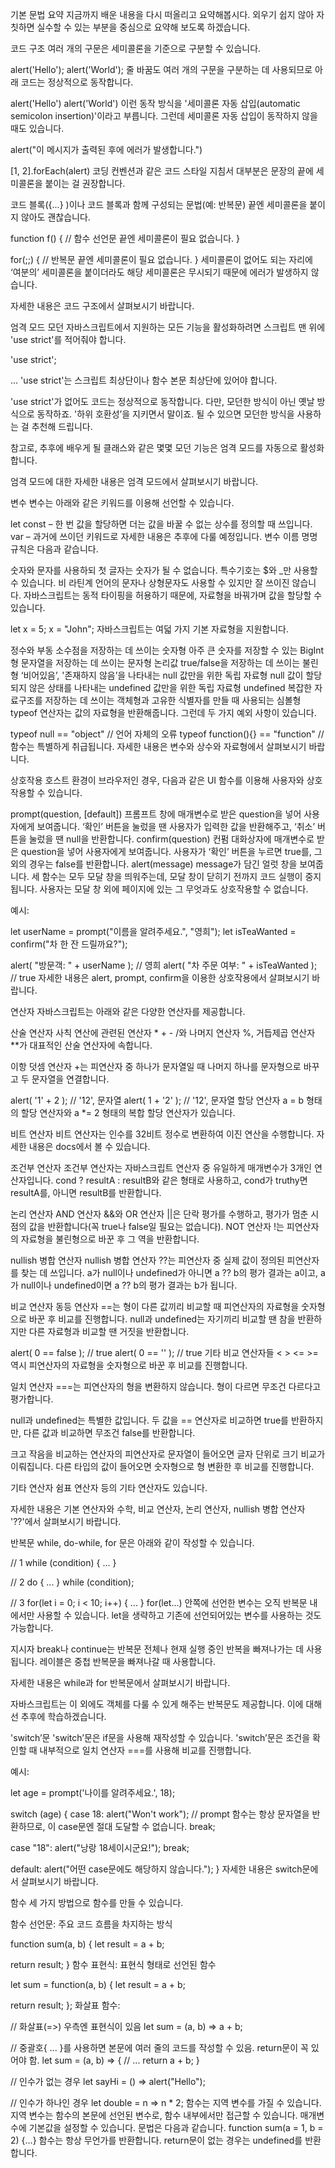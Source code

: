 기본 문법 요약
지금까지 배운 내용을 다시 떠올리고 요약해봅시다. 외우기 쉽지 않아 자칫하면 실수할 수 있는 부분을 중심으로 요약해 보도록 하겠습니다.

코드 구조
여러 개의 구문은 세미콜론을 기준으로 구분할 수 있습니다.

alert('Hello'); alert('World');
줄 바꿈도 여러 개의 구문을 구분하는 데 사용되므로 아래 코드는 정상적으로 동작합니다.

alert('Hello')
alert('World')
이런 동작 방식을 '세미콜론 자동 삽입(automatic semicolon insertion)'이라고 부릅니다. 그런데 세미콜론 자동 삽입이 동작하지 않을 때도 있습니다.

alert("이 메시지가 출력된 후에 에러가 발생합니다.")

[1, 2].forEach(alert)
코딩 컨벤션과 같은 코드 스타일 지침서 대부분은 문장의 끝에 세미콜론을 붙이는 걸 권장합니다.

코드 블록({...} )이나 코드 블록과 함께 구성되는 문법(예: 반복문) 끝엔 세미콜론을 붙이지 않아도 괜찮습니다.

function f() {
// 함수 선언문 끝엔 세미콜론이 필요 없습니다.
}

for(;;) {
// 반복문 끝엔 세미콜론이 필요 없습니다.
}
세미콜론이 없어도 되는 자리에 ‘여분의’ 세미콜론을 붙이더라도 해당 세미콜론은 무시되기 때문에 에러가 발생하지 않습니다.

자세한 내용은 코드 구조에서 살펴보시기 바랍니다.

엄격 모드
모던 자바스크립트에서 지원하는 모든 기능을 활성화하려면 스크립트 맨 위에 'use strict'를 적어줘야 합니다.

'use strict';

...
'use strict'는 스크립트 최상단이나 함수 본문 최상단에 있어야 합니다.

'use strict'가 없어도 코드는 정상적으로 동작합니다. 다만, 모던한 방식이 아닌 옛날 방식으로 동작하죠. '하위 호환성’을 지키면서 말이죠. 될 수 있으면 모던한 방식을 사용하는 걸 추천해 드립니다.

참고로, 추후에 배우게 될 클래스와 같은 몇몇 모던 기능은 엄격 모드를 자동으로 활성화합니다.

엄격 모드에 대한 자세한 내용은 엄격 모드에서 살펴보시기 바랍니다.

변수
변수는 아래와 같은 키워드를 이용해 선언할 수 있습니다.

let
const – 한 번 값을 할당하면 더는 값을 바꿀 수 없는 상수를 정의할 때 쓰입니다.
var – 과거에 쓰이던 키워드로 자세한 내용은 추후에 다룰 예정입니다.
변수 이름 명명 규칙은 다음과 같습니다.

숫자와 문자를 사용하되 첫 글자는 숫자가 될 수 없습니다.
특수기호는 $와 \_만 사용할 수 있습니다.
비 라틴계 언어의 문자나 상형문자도 사용할 수 있지만 잘 쓰이진 않습니다.
자바스크립트는 동적 타이핑을 허용하기 때문에, 자료형을 바꿔가며 값을 할당할 수 있습니다.

let x = 5;
x = "John";
자바스크립트는 여덟 가지 기본 자료형을 지원합니다.

정수와 부동 소수점을 저장하는 데 쓰이는 숫자형
아주 큰 숫자를 저장할 수 있는 BigInt형
문자열을 저장하는 데 쓰이는 문자형
논리값 true/false을 저장하는 데 쓰이는 불린형
‘비어있음’, '존재하지 않음’을 나타내는 null 값만을 위한 독립 자료형 null
값이 할당되지 않은 상태를 나타내는 undefined 값만을 위한 독립 자료형 undefined
복잡한 자료구조를 저장하는 데 쓰이는 객체형과 고유한 식별자를 만들 때 사용되는 심볼형
typeof 연산자는 값의 자료형을 반환해줍니다. 그런데 두 가지 예외 사항이 있습니다.

typeof null == "object" // 언어 자체의 오류
typeof function(){} == "function" // 함수는 특별하게 취급됩니다.
자세한 내용은 변수와 상수와 자료형에서 살펴보시기 바랍니다.

상호작용
호스트 환경이 브라우저인 경우, 다음과 같은 UI 함수를 이용해 사용자와 상호작용할 수 있습니다.

prompt(question, [default])
프롬프트 창에 매개변수로 받은 question을 넣어 사용자에게 보여줍니다. ‘확인’ 버튼을 눌렀을 땐 사용자가 입력한 값을 반환해주고, ‘취소’ 버튼을 눌렀을 땐 null을 반환합니다.
confirm(question)
컨펌 대화상자에 매개변수로 받은 question을 넣어 사용자에게 보여줍니다. 사용자가 ‘확인’ 버튼을 누르면 true를, 그 외의 경우는 false를 반환합니다.
alert(message)
message가 담긴 얼럿 창을 보여줍니다.
세 함수는 모두 모달 창을 띄워주는데, 모달 창이 닫히기 전까지 코드 실행이 중지됩니다. 사용자는 모달 창 외에 페이지에 있는 그 무엇과도 상호작용할 수 없습니다.

예시:

let userName = prompt("이름을 알려주세요.", "영희");
let isTeaWanted = confirm("차 한 잔 드릴까요?");

alert( "방문객: " + userName ); // 영희
alert( "차 주문 여부: " + isTeaWanted ); // true
자세한 내용은 alert, prompt, confirm을 이용한 상호작용에서 살펴보시기 바랍니다.

연산자
자바스크립트는 아래와 같은 다양한 연산자를 제공합니다.

산술 연산자
사칙 연산에 관련된 연산자 \* + - /와 나머지 연산자 %, 거듭제곱 연산자 \*\*가 대표적인 산술 연산자에 속합니다.

이항 덧셈 연산자 +는 피연산자 중 하나가 문자열일 때 나머지 하나를 문자형으로 바꾸고 두 문자열을 연결합니다.

alert( '1' + 2 ); // '12', 문자열
alert( 1 + '2' ); // '12', 문자열
할당 연산자
a = b 형태의 할당 연산자와 a \*= 2 형태의 복합 할당 연산자가 있습니다.

비트 연산자
비트 연산자는 인수를 32비트 정수로 변환하여 이진 연산을 수행합니다. 자세한 내용은 docs에서 볼 수 있습니다.

조건부 연산자
조건부 연산자는 자바스크립트 연산자 중 유일하게 매개변수가 3개인 연산자입니다. cond ? resultA : resultB와 같은 형태로 사용하고, cond가 truthy면 resultA를, 아니면 resultB를 반환합니다.

논리 연산자
AND 연산자 &&와 OR 연산자 ||은 단락 평가를 수행하고, 평가가 멈춘 시점의 값을 반환합니다(꼭 true나 false일 필요는 없습니다). NOT 연산자 !는 피연산자의 자료형을 불린형으로 바꾼 후 그 역을 반환합니다.

nullish 병합 연산자
nullish 병합 연산자 ??는 피연산자 중 실제 값이 정의된 피연산자를 찾는 데 쓰입니다. a가 null이나 undefined가 아니면 a ?? b의 평가 결과는 a이고, a가 null이나 undefined이면 a ?? b의 평가 결과는 b가 됩니다.

비교 연산자
동등 연산자 ==는 형이 다른 값끼리 비교할 때 피연산자의 자료형을 숫자형으로 바꾼 후 비교를 진행합니다. null과 undefined는 자기끼리 비교할 땐 참을 반환하지만 다른 자료형과 비교할 땐 거짓을 반환합니다.

alert( 0 == false ); // true
alert( 0 == '' ); // true
기타 비교 연산자들 < > <= >= 역시 피연산자의 자료형을 숫자형으로 바꾼 후 비교를 진행합니다.

일치 연산자 ===는 피연산자의 형을 변환하지 않습니다. 형이 다르면 무조건 다르다고 평가합니다.

null과 undefined는 특별한 값입니다. 두 값을 == 연산자로 비교하면 true를 반환하지만, 다른 값과 비교하면 무조건 false를 반환합니다.

크고 작음을 비교하는 연산자의 피연산자로 문자열이 들어오면 글자 단위로 크기 비교가 이뤄집니다. 다른 타입의 값이 들어오면 숫자형으로 형 변환한 후 비교를 진행합니다.

기타 연산자
쉼표 연산자 등의 기타 연산자도 있습니다.

자세한 내용은 기본 연산자와 수학, 비교 연산자, 논리 연산자, nullish 병합 연산자 '??'에서 살펴보시기 바랍니다.

반복문
while, do-while, for 문은 아래와 같이 작성할 수 있습니다.

// 1
while (condition) {
...
}

// 2
do {
...
} while (condition);

// 3
for(let i = 0; i < 10; i++) {
...
}
for(let...) 안쪽에 선언한 변수는 오직 반복문 내에서만 사용할 수 있습니다. let을 생략하고 기존에 선언되어있는 변수를 사용하는 것도 가능합니다.

지시자 break나 continue는 반복문 전체나 현재 실행 중인 반복을 빠져나가는 데 사용됩니다. 레이블은 중첩 반복문을 빠져나갈 때 사용합니다.

자세한 내용은 while과 for 반복문에서 살펴보시기 바랍니다.

자바스크립트는 이 외에도 객체를 다룰 수 있게 해주는 반복문도 제공합니다. 이에 대해선 추후에 학습하겠습니다.

'switch’문
'switch’문은 if문을 사용해 재작성할 수 있습니다. 'switch’문은 조건을 확인할 때 내부적으로 일치 연산자 ===를 사용해 비교를 진행합니다.

예시:

let age = prompt('나이를 알려주세요.', 18);

switch (age) {
case 18:
alert("Won't work"); // prompt 함수는 항상 문자열을 반환하므로, 이 case문엔 절대 도달할 수 없습니다.
break;

case "18":
alert("낭랑 18세이시군요!");
break;

default:
alert("어떤 case문에도 해당하지 않습니다.");
}
자세한 내용은 switch문에서 살펴보시기 바랍니다.

함수
세 가지 방법으로 함수를 만들 수 있습니다.

함수 선언문: 주요 코드 흐름을 차지하는 방식

function sum(a, b) {
let result = a + b;

return result;
}
함수 표현식: 표현식 형태로 선언된 함수

let sum = function(a, b) {
let result = a + b;

return result;
};
화살표 함수:

// 화살표(=>) 우측엔 표현식이 있음
let sum = (a, b) => a + b;

// 중괄호{ ... }를 사용하면 본문에 여러 줄의 코드를 작성할 수 있음. return문이 꼭 있어야 함.
let sum = (a, b) => {
// ...
return a + b;
}

// 인수가 없는 경우
let sayHi = () => alert("Hello");

// 인수가 하나인 경우
let double = n => n \* 2;
함수는 지역 변수를 가질 수 있습니다. 지역 변수는 함수의 본문에 선언된 변수로, 함수 내부에서만 접근할 수 있습니다.
매개변수에 기본값을 설정할 수 있습니다. 문법은 다음과 같습니다. function sum(a = 1, b = 2) {...}
함수는 항상 무언가를 반환합니다. return문이 없는 경우는 undefined를 반환합니다.
